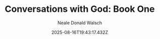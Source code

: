 ---
title: "Conversations with God: Book One"
date: "2025-08-16T19:43:17.432Z"
author: "Neale Donald Walsch"
read_year: "NO"
recommendation: '4'
url: /bookshelf/conversations-with-god-book-one
---